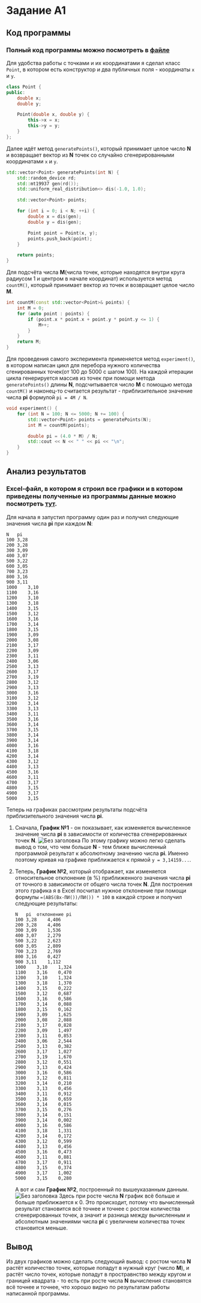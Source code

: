 # Задание А1

## Код программы 
### Полный код программы можно посмотреть в [файле](experiment.cpp) 
Для удобства работы с точками и их координатами я сделал класс `Point`, в котором есть конструктор и два публичных поля - координаты `x` и `y`.
```cpp
class Point {
public:
    double x;
    double y;

    Point(double x, double y) {
        this->x = x;
        this->y = y;
    }
};
```

Далее идёт метод `generatePoints()`, который принимает целое число **N** и возвращает вектор из **N** точек со случайно сгенерированными координатами `x` и `y`.
```cpp
std::vector<Point> generatePoints(int N) {
    std::random_device rd;
    std::mt19937 gen(rd());
    std::uniform_real_distribution<> dis(-1.0, 1.0);

    std::vector<Point> points;

    for (int i = 0; i < N; ++i) {
        double x = dis(gen);
        double y = dis(gen);

        Point point = Point(x, y);
        points.push_back(point);
    }

    return points;
}
```
Для подсчёта числа **M**(числа точек, которые находятся внутри круга радиусом 1 и центром в начале координат) используется метод `countM()`, который принимает вектор из точек и возвращает целое число **M**. 
```cpp
int countM(const std::vector<Point>& points) {
    int M = 0;
    for (auto point : points) {
        if (point.x * point.x + point.y * point.y <= 1) {
            M++;
        }
    }
    return M;
}
```
Для проведения самого эксперимента применяется метод `experiment()`, в котором написан цикл для перебора нужного количества сгенированных точек(от 100 до 5000 с шагом 100). На каждой итерации цикла генерируется массив из точек при помощи метода `generatePoints()` длины **N**, подсчитывается число **M** с помощью метода `countM()` и наконец-то считается результат - приблизительное значение числа **pi** формулой `pi = 4M / N`.
```cpp
void experiment() {
    for (int N = 100; N <= 5000; N += 100) {
        std::vector<Point> points = generatePoints(N);
        int M = countM(points);

        double pi = (4.0 * M) / N;
        std::cout << N << " " << pi << "\n";
    }
}
```

## Анализ результатов 
### Excel-файл, в котором я строил все графики и в котором приведены полученные из программы данные можно посмотреть [тут](A1.xlsx).
Для начала я запустил программу один раз и получил следующие значения числа **pi** при каждом **N**:

```
N	pi
100	3,28
200	3,28
300	3,09
400	3,07
500	3,22
600	3,05
700	3,23
800	3,16
900	3,11
1000	3,10
1100	3,16
1200	3,10
1300	3,18
1400	3,15
1500	3,12
1600	3,16
1700	3,14
1800	3,15
1900	3,09
2000	3,08
2100	3,17
2200	3,09
2300	3,11
2400	3,06
2500	3,13
2600	3,17
2700	3,19
2800	3,12
2900	3,13
3000	3,16
3100	3,12
3200	3,14
3300	3,13
3400	3,11
3500	3,16
3600	3,14
3700	3,15
3800	3,14
3900	3,14
4000	3,16
4100	3,18
4200	3,14
4300	3,12
4400	3,13
4500	3,16
4600	3,11
4700	3,17
4800	3,15
4900	3,17
5000	3,15
```

Теперь на графиках рассмотрим результаты подсчёта приблизительного значения числа **pi**.

1. Сначала, **График №1** - он показывает, как изменяется вычисленное значение числа **pi** в зависимости от количества сгенерированных точек **N**.
   ![Без заголовка](https://github.com/flowykk/algorithms-hse/assets/71427624/3a800419-d0d2-4315-ace0-23ee20b1d920)
   По этому графику можно легко сделать вывод о том, что чем больше **N** - тем ближе вычисленный программой результат к абсолютному значению числа **pi**. Именно поэтому кривая на графике приближается к прямой `y = 3,14159...`.
   
2. Теперь, **График №2**, который отображает, как изменяется относительное отклонение (в %) приближенного значения числа **pi** от точного в зависимости от общего числа точек **N**.
   Для построения этого графика я в Excel посчитал нужное отклонение при помощи формулы `=(ABS(Bx-ПИ())/ПИ()) * 100` в каждой строке и получил следующие результаты:
    ```
    N	pi	отклонение pi
    100	3,28	4,406
    200	3,28	4,406
    300	3,09	1,536
    400	3,07	2,279
    500	3,22	2,623
    600	3,05	2,809
    700	3,23	2,769
    800	3,16	0,427
    900	3,11	1,112
    1000	3,10	1,324
    1100	3,16	0,470
    1200	3,10	1,324
    1300	3,18	1,370
    1400	3,15	0,222
    1500	3,12	0,687
    1600	3,16	0,586
    1700	3,14	0,088
    1800	3,15	0,162
    1900	3,09	1,625
    2000	3,08	2,088
    2100	3,17	0,828
    2200	3,09	1,497
    2300	3,11	0,853
    2400	3,06	2,544
    2500	3,13	0,382
    2600	3,17	1,027
    2700	3,19	1,670
    2800	3,12	0,551
    2900	3,13	0,424
    3000	3,16	0,586
    3100	3,12	0,811
    3200	3,14	0,210
    3300	3,13	0,456
    3400	3,11	0,912
    3500	3,16	0,659
    3600	3,14	0,015
    3700	3,15	0,276
    3800	3,14	0,151
    3900	3,14	0,002
    4000	3,16	0,586
    4100	3,18	1,331
    4200	3,14	0,172
    4300	3,12	0,599
    4400	3,13	0,456
    4500	3,16	0,473
    4600	3,11	0,881
    4700	3,17	0,911
    4800	3,15	0,374
    4900	3,17	1,002
    5000	3,15	0,280
    ```
    А вот и сам **График №2**, построенный по вышеуказанным данным.
   ![Без заголовка](https://github.com/flowykk/algorithms-hse/assets/71427624/b889bb7b-3be6-4616-96e0-ee39d9f2870f)
   Здесь при росте числа **N** график всё больше и больше приближается к 0. Это происходит, потому что вычисленный результат становится всё точнее и точнее с ростом количества сгенерированных точек, а значит и разница между вычисленным и абсолютным значениями числа **pi** с увеличнем количества точек становится меньше.

## Вывод
Из двух графиков можно сделать следующий вывод: с ростом числа **N** растёт количество точек, которые попадут в нужный круг (число **M**), и растёт число точек, которые попадут в простравнство между кругом и границей квадрата - то есть при росте числа **N** вычисления становятся всё точнее и точнее, что хорошо видно по результатам работы написанной программы.
